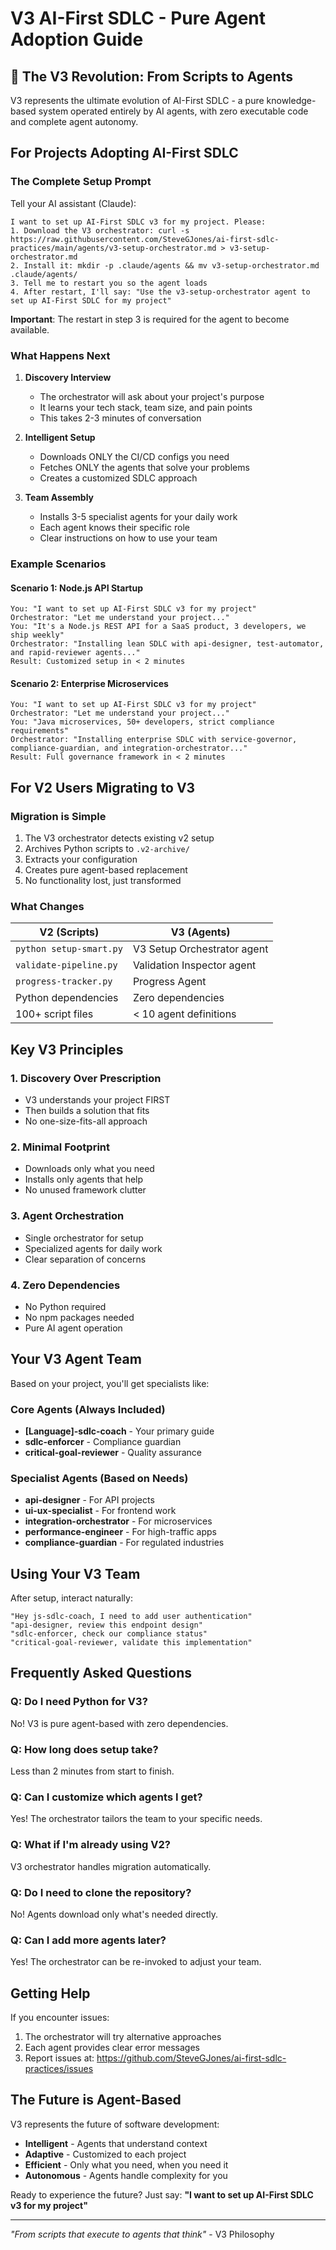# V3 AI-First SDLC - Pure Agent Adoption Guide

## 🚀 The V3 Revolution: From Scripts to Agents

V3 represents the ultimate evolution of AI-First SDLC - a pure knowledge-based system operated entirely by AI agents, with zero executable code and complete agent autonomy.

## For Projects Adopting AI-First SDLC

### The Complete Setup Prompt
Tell your AI assistant (Claude):

```
I want to set up AI-First SDLC v3 for my project. Please:
1. Download the V3 orchestrator: curl -s https://raw.githubusercontent.com/SteveGJones/ai-first-sdlc-practices/main/agents/v3-setup-orchestrator.md > v3-setup-orchestrator.md
2. Install it: mkdir -p .claude/agents && mv v3-setup-orchestrator.md .claude/agents/
3. Tell me to restart you so the agent loads
4. After restart, I'll say: "Use the v3-setup-orchestrator agent to set up AI-First SDLC for my project"
```

**Important**: The restart in step 3 is required for the agent to become available.

### What Happens Next

1. **Discovery Interview** 
   - The orchestrator will ask about your project's purpose
   - It learns your tech stack, team size, and pain points
   - This takes 2-3 minutes of conversation

2. **Intelligent Setup**
   - Downloads ONLY the CI/CD configs you need
   - Fetches ONLY the agents that solve your problems
   - Creates a customized SDLC approach

3. **Team Assembly**
   - Installs 3-5 specialist agents for your daily work
   - Each agent knows their specific role
   - Clear instructions on how to use your team

### Example Scenarios

#### Scenario 1: Node.js API Startup
```
You: "I want to set up AI-First SDLC v3 for my project"
Orchestrator: "Let me understand your project..."
You: "It's a Node.js REST API for a SaaS product, 3 developers, we ship weekly"
Orchestrator: "Installing lean SDLC with api-designer, test-automator, and rapid-reviewer agents..."
Result: Customized setup in < 2 minutes
```

#### Scenario 2: Enterprise Microservices
```
You: "I want to set up AI-First SDLC v3 for my project"
Orchestrator: "Let me understand your project..."
You: "Java microservices, 50+ developers, strict compliance requirements"
Orchestrator: "Installing enterprise SDLC with service-governor, compliance-guardian, and integration-orchestrator..."
Result: Full governance framework in < 2 minutes
```

## For V2 Users Migrating to V3

### Migration is Simple
1. The V3 orchestrator detects existing v2 setup
2. Archives Python scripts to `.v2-archive/`
3. Extracts your configuration
4. Creates pure agent-based replacement
5. No functionality lost, just transformed

### What Changes
| V2 (Scripts) | V3 (Agents) |
|--------------|-------------|
| `python setup-smart.py` | V3 Setup Orchestrator agent |
| `validate-pipeline.py` | Validation Inspector agent |
| `progress-tracker.py` | Progress Agent |
| Python dependencies | Zero dependencies |
| 100+ script files | < 10 agent definitions |

## Key V3 Principles

### 1. Discovery Over Prescription
- V3 understands your project FIRST
- Then builds a solution that fits
- No one-size-fits-all approach

### 2. Minimal Footprint
- Downloads only what you need
- Installs only agents that help
- No unused framework clutter

### 3. Agent Orchestration
- Single orchestrator for setup
- Specialized agents for daily work
- Clear separation of concerns

### 4. Zero Dependencies
- No Python required
- No npm packages needed
- Pure AI agent operation

## Your V3 Agent Team

Based on your project, you'll get specialists like:

### Core Agents (Always Included)
- **[Language]-sdlc-coach** - Your primary guide
- **sdlc-enforcer** - Compliance guardian
- **critical-goal-reviewer** - Quality assurance

### Specialist Agents (Based on Needs)
- **api-designer** - For API projects
- **ui-ux-specialist** - For frontend work
- **integration-orchestrator** - For microservices
- **performance-engineer** - For high-traffic apps
- **compliance-guardian** - For regulated industries

## Using Your V3 Team

After setup, interact naturally:

```
"Hey js-sdlc-coach, I need to add user authentication"
"api-designer, review this endpoint design"
"sdlc-enforcer, check our compliance status"
"critical-goal-reviewer, validate this implementation"
```

## Frequently Asked Questions

### Q: Do I need Python for V3?
No! V3 is pure agent-based with zero dependencies.

### Q: How long does setup take?
Less than 2 minutes from start to finish.

### Q: Can I customize which agents I get?
Yes! The orchestrator tailors the team to your specific needs.

### Q: What if I'm already using V2?
V3 orchestrator handles migration automatically.

### Q: Do I need to clone the repository?
No! Agents download only what's needed directly.

### Q: Can I add more agents later?
Yes! The orchestrator can be re-invoked to adjust your team.

## Getting Help

If you encounter issues:
1. The orchestrator will try alternative approaches
2. Each agent provides clear error messages
3. Report issues at: https://github.com/SteveGJones/ai-first-sdlc-practices/issues

## The Future is Agent-Based

V3 represents the future of software development:
- **Intelligent** - Agents that understand context
- **Adaptive** - Customized to each project
- **Efficient** - Only what you need, when you need it
- **Autonomous** - Agents handle complexity for you

Ready to experience the future? Just say:
**"I want to set up AI-First SDLC v3 for my project"**

---

*"From scripts that execute to agents that think"* - V3 Philosophy